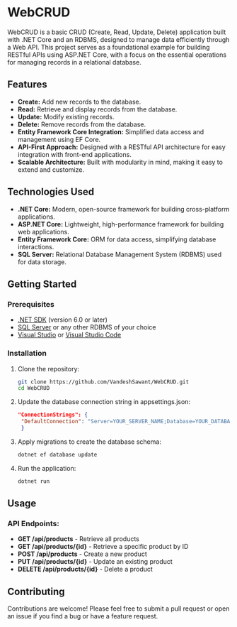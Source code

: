 # WebCRUD

WebCRUD is a basic CRUD (Create, Read, Update, Delete) application built with .NET Core and an RDBMS, designed to manage data efficiently through a Web API. This project serves as a foundational example for building RESTful APIs using ASP.NET Core, with a focus on the essential operations for managing records in a relational database.

## Features

- **Create:** Add new records to the database.
- **Read:** Retrieve and display records from the database.
- **Update:** Modify existing records.
- **Delete:** Remove records from the database.
- **Entity Framework Core Integration:** Simplified data access and management using EF Core.
- **API-First Approach:** Designed with a RESTful API architecture for easy integration with front-end applications.
- **Scalable Architecture:** Built with modularity in mind, making it easy to extend and customize.

## Technologies Used

- **.NET Core:** Modern, open-source framework for building cross-platform applications.
- **ASP.NET Core:** Lightweight, high-performance framework for building web applications.
- **Entity Framework Core:** ORM for data access, simplifying database interactions.
- **SQL Server:** Relational Database Management System (RDBMS) used for data storage.

## Getting Started

### Prerequisites

- [.NET SDK](https://dotnet.microsoft.com/download) (version 6.0 or later)
- [SQL Server](https://www.microsoft.com/en-us/sql-server/sql-server-downloads) or any other RDBMS of your choice
- [Visual Studio](https://visualstudio.microsoft.com/) or [Visual Studio Code](https://code.visualstudio.com/)

### Installation

1. Clone the repository:
   ```bash
   git clone https://github.com/VandeshSawant/WebCRUD.git
   cd WebCRUD

2. Update the database connection string in appsettings.json:
   ```json
   "ConnectionStrings": {
    "DefaultConnection": "Server=YOUR_SERVER_NAME;Database=YOUR_DATABASE_NAME;User Id=YOUR_USERNAME;Password=YOUR_PASSWORD;"
    }

3. Apply migrations to create the database schema:
   ```bash
   dotnet ef database update

4. Run the application:
   ```bash
   dotnet run
## Usage

### API Endpoints:
- **GET /api/products** - Retrieve all products
- **GET /api/products/{id}** - Retrieve a specific product by ID
- **POST /api/products** - Create a new product
- **PUT /api/products/{id}** - Update an existing product
- **DELETE /api/products/{id}** - Delete a product

## Contributing
Contributions are welcome! Please feel free to submit a pull request or open an issue if you find a bug or have a feature request.

